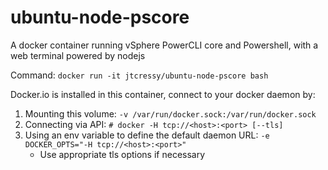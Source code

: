 # ubuntu-node-pscore
A docker container running vSphere PowerCLI core and Powershell, with a web terminal powered by nodejs

Command:
``docker run -it jtcressy/ubuntu-node-pscore bash``

Docker.io is installed in this container, connect to your docker daemon by:

1. Mounting this volume: ``-v /var/run/docker.sock:/var/run/docker.sock``
2. Connecting via API: ``# docker -H tcp://<host>:<port> [--tls]``
3. Using an env variable to define the default daemon URL: ``-e DOCKER_OPTS="-H tcp://<host>:<port>"``
    - Use appropriate tls options if necessary
